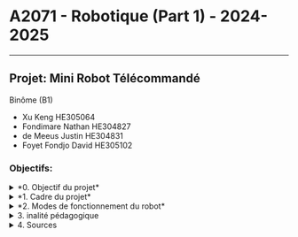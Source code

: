 # A2071 - Robotique (Part 1) - 2024-2025

** **

## Projet: Mini Robot Télécommandé

Binôme (B1)
- Xu Keng HE305064
- Fondimare Nathan HE304827
- de Meeus Justin HE304831
- Foyet Fondjo David HE305102

### Objectifs:
<!---0------------------------------------------------------>
<!---------------------------------------------------------->

<details>
<summary>*0. Objectif du projet*</summary>

- Concevoir, construire et programmer un robot mobile radiocommandé.
- Le robot devra effectuer des mouvements, éviter des obstacles et exécuter des tâches simples.


</details>


<!--------------1------------------------------------------->
<!---------------------------------------------------------->

<details>
<summary>*1. Cadre du projet*</summary>

- Réalisé par des étudiants durant le deuxième quadrimestre.
- Travail en classe (séances présentielles) et à domicile.
- Acquisition de compétences en :
  - Conception mécanique
  - Électronique
  - Programmation
  - Automatisation

</details>


<!---2------------------------------------------------------>
<!---------------------------------------------------------->

<details>
<summary>*2. Modes de fonctionnement du robot*</summary>

- Mode manuel
    - Contrôle à distance via une télécommande.

- Mode autonome
    - Détection et évitement des obstacles grâce à des capteurs embarqués.
    - Mise en œuvre d’algorithmes d’évitement intelligents.
</details>

<!--- TESTS------------------------------------------------->
<!---------------------------------------------------------->

<details>
<summary>3. inalité pédagogique</summary>

- Exploration des principes de télécommande et d’automatisation.
- Compréhension approfondie des concepts de robotique et d’intelligence embarquée.
- Définition des spécifications et fonctionnalités en fonction des deux modes de fonctionnement.

</details>


<!--- CONTROLES--------------------------------------------->
<!---------------------------------------------------------->


<details>
<summary>4. Sources</summary>


** **

</details>

<!---------------------------------------------------------->





